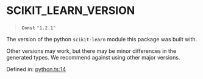 # SCIKIT\_LEARN\_VERSION

> **`Const`** `"1.2.1"`

The version of the python `scikit-learn` module this package was built with.

Other versions may work, but there may be minor differences in the generated
types. We recommend against using other major versions.

Defined in:  [python.ts:14](https://github.com/transitive-bullshit/scikit-learn-ts/blob/22af0e7/packages/sklearn/src/python.ts#L14)
